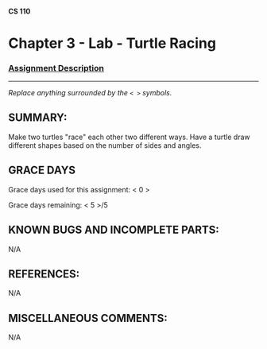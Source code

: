 #### CS 110
# Chapter 3 - Lab - Turtle Racing

### [Assignment Description](https://docs.google.com/document/d/1MWJnOpOaQL3yQb1-FVcj7SZLzLQRGZrbhnpyOL0v6mE/edit?usp=sharing)

***

_Replace anything surrounded by the `< >` symbols._

## SUMMARY:
Make two turtles "race" each other two different ways. Have a turtle draw different shapes based on the number of sides and angles. 

## GRACE DAYS
Grace days used for this assignment: < 0 >

Grace days remaining: < 5 >/5

## KNOWN BUGS AND INCOMPLETE PARTS:
N/A

## REFERENCES:
N/A

## MISCELLANEOUS COMMENTS:
N/A
